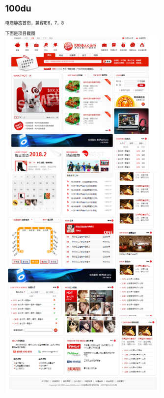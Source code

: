 # 100du
电商静态首页，兼容IE6，7，8

下面是项目截图
![top](https://github.com/coolfxl/100du/blob/master/pictures/top.png)
![center](https://github.com/coolfxl/100du/blob/master/pictures/center.png)
![bottom](https://github.com/coolfxl/100du/blob/master/pictures/bottom.png)

